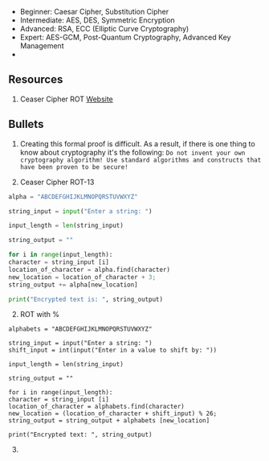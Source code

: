 - Beginner: Caesar Cipher, Substitution Cipher
- Intermediate: AES, DES, Symmetric Encryption
- Advanced: RSA, ECC (Elliptic Curve Cryptography)
- Expert: AES-GCM, Post-Quantum Cryptography, Advanced Key Management
- 

## Resources
1. Ceaser Cipher ROT [Website](https://1findawg.github.io/youtubecode.github.io/html/caesarCipher.html)



## Bullets
1. Creating this formal proof is difficult. As a result, if there is one thing to know about cryptography it's the following:
`Do not invent your own cryptography algorithm! Use standard algorithms and constructs that have been proven to be secure!`

1. Ceaser Cipher ROT-13

```python
alpha = "ABCDEFGHIJKLMNOPQRSTUVWXYZ"

string_input = input("Enter a string: ")

input_length = len(string_input)

string_output = ""

for i in range(input_length):
character = string_input [i]
location_of_character = alpha.find(character)
new_location = location_of_character + 3;
string_output += alpha[new_location]

print("Encrypted text is: ", string_output)

```



2. ROT with %
```
alphabets = "ABCDEFGHIJKLMNOPQRSTUVWXYZ"

string_input = input("Enter a string: ")
shift_input = int(input("Enter in a value to shift by: "))

input_length = len(string_input)

string_output = ""

for i in range(input_length):
character = string_input [i]
location_of_character = alphabets.find(character)
new_location = (location_of_character + shift_input) % 26;
string_output = string_output + alphabets [new_location]

print("Encrypted text: ", string_output)
```


3. 
